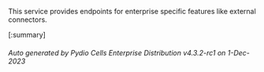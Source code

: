 






This service provides endpoints for enterprise specific features like external connectors.

[:summary]

###### Auto generated by Pydio Cells Enterprise Distribution v4.3.2-rc1 on 1-Dec-2023
